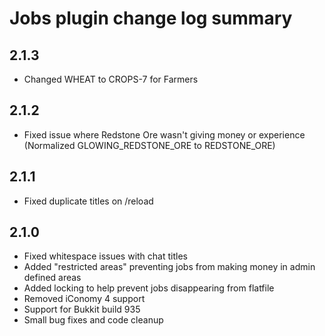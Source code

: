 # Jobs plugin change log summary

## 2.1.3
* Changed WHEAT to CROPS-7 for Farmers

## 2.1.2
* Fixed issue where Redstone Ore wasn't giving money or experience (Normalized GLOWING_REDSTONE_ORE to REDSTONE_ORE)

## 2.1.1
* Fixed duplicate titles on /reload

## 2.1.0
* Fixed whitespace issues with chat titles
* Added "restricted areas" preventing jobs from making money in admin defined areas
* Added locking to help prevent jobs disappearing from flatfile
* Removed iConomy 4 support
* Support for Bukkit build 935
* Small bug fixes and code cleanup
